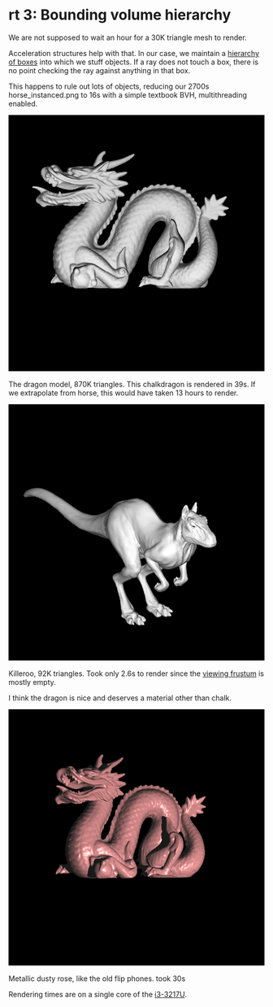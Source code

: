 # rt 3: Bounding volume hierarchy

We are not supposed to wait an hour for a 30K triangle mesh to render.

Acceleration structures help with that. In our case, we maintain a [hierarchy of boxes][bwiki] into which we stuff objects. If a ray does not touch a box, there is no point checking the ray against anything in that box.

This happens to rule out lots of objects, reducing our 2700s horse_instanced.png to 16s with a simple textbook BVH, multithreading enabled.

![dragon](dragon.png)

The dragon model, 870K triangles. This chalkdragon is rendered in 39s. If we extrapolate from horse, this would have taken 13 hours to render.

![killeroo](killeroo.png)

Killeroo, 92K triangles. Took only 2.6s to render since the [viewing frustum][frust] is mostly empty.

I think the dragon is nice and deserves a material other than chalk.

![dragon_rose](dragon_rose.png)

Metallic dusty rose, like the old flip phones. took 30s

Rendering times are on a single core of the [i3-3217U][cpu-bmark].

[cpu-bmark]: https://www.cpubenchmark.net/cpu.php?cpu=Intel+Core+i3-3217U+%40+1.80GHz
[bwiki]: https://en.wikipedia.org/wiki/Bounding_volume_hierarchy
[frust]: https://en.wikipedia.org/wiki/Viewing_frustum
